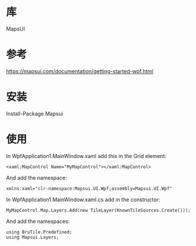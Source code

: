 ﻿# 库
MapsUI
# 参考
https://mapsui.com/documentation/getting-started-wpf.html
# 安装
Install-Package Mapsui
# 使用
In WpfApplication1.MainWindow.xaml add this in the Grid element:
```
<xaml:MapControl Name="MyMapControl"></xaml:MapControl>
```
And add the namespace: 
```
xmlns:xaml="clr-namespace:Mapsui.UI.Wpf;assembly=Mapsui.UI.Wpf"
```
In WpfApplication1.MainWindow.xaml.cs add in the constructor:
```
MyMapControl.Map.Layers.Add(new TileLayer(KnownTileSources.Create()));
```
And add the namespaces: 
```
using BruTile.Predefined; 
using Mapsui.Layers;
```